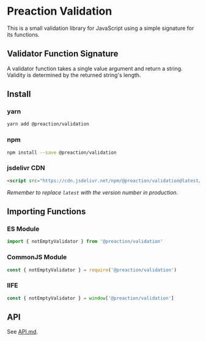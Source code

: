 # Preaction Validation

This is a small validation library for JavaScript using a simple signature for its functions.

## Validator Function Signature

A validator function takes a single value argument and return a string. Validity is determined by the returned string's length.

## Install

### yarn

```bash
yarn add @preaction/validation
```

### npm

```bash
npm install --save @preaction/validation
```

### jsdelivr CDN

```html
<script src="https://cdn.jsdelivr.net/npm/@preaction/validation@latest/dist/preaction-validation.umd.min.js"></script>
```

_Remember to replace `latest` with the version number in production._

## Importing Functions

### ES Module

```js
import { notEmptyValidator } from '@preaction/validation'
```

### CommonJS Module

```js
const { notEmptyValidator } = require('@preaction/validation')
```

### IIFE

```js
const { notEmptyValidator } = window['@preaction/validation']
```

## API

See [API.md](API.md).
